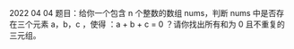2022 04 04
题目：给你一个包含 n 个整数的数组 nums，判断 nums 中是否存在三个元素 a，b，c ，使得 ：a + b + c = 0 ？请你找出所有和为 0 且不重复的三元组。
